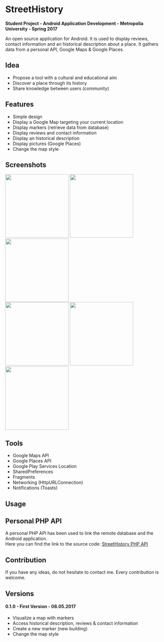 # StreetHistory
<b>Student Project - Android Application Development - Metropolia University - Spring 2017</b>

An open source application for Android. It is used to display reviews, contact information and an historical description about a place. It gathers data from a personal API, Google Maps & Google Places.

## Idea
- Propose a tool with a cultural and educational aim
- Discover a place through its history
- Share knowledge between users (community)

## Features
- Simple design
- Display a Google Map targeting your current location
- Display markers (retrieve data from database)
- Display reviews and contact information
- Display an historical description
- Display pictures (Google Places)
- Change the map style

## Screenshots
[<img src="https://res.cloudinary.com/dgd7c6j2m/image/upload/v1494242047/home_page_kzcpci.png" width=200>](https://res.cloudinary.com/dgd7c6j2m/image/upload/v1494242047/home_page_kzcpci.png)
[<img src="http://res.cloudinary.com/dgd7c6j2m/image/upload/v1494242047/map_kmvshr.png" width=200>](http://res.cloudinary.com/dgd7c6j2m/image/upload/v1494242047/map_kmvshr.png)
[<img src="http://res.cloudinary.com/dgd7c6j2m/image/upload/v1494242047/map_style_plxjhv.png" width=200>](http://res.cloudinary.com/dgd7c6j2m/image/upload/v1494242047/map_style_plxjhv.png)
<br>
[<img src="http://res.cloudinary.com/dgd7c6j2m/image/upload/v1494242047/historical_description_fgyrf0.png" width=200>](http://res.cloudinary.com/dgd7c6j2m/image/upload/v1494242047/historical_description_fgyrf0.png)
[<img src="http://res.cloudinary.com/dgd7c6j2m/image/upload/v1494242047/reviews_prs7m9.png" width=200>](http://res.cloudinary.com/dgd7c6j2m/image/upload/v1494242047/reviews_prs7m9.png)
[<img src="http://res.cloudinary.com/dgd7c6j2m/image/upload/v1494242047/contact_f2yxkw.png" width=200>](http://res.cloudinary.com/dgd7c6j2m/image/upload/v1494242047/contact_f2yxkw.png)

## Tools
- Google Maps API
- Google Places API
- Google Play Services Location
- SharedPreferences
- Fragments
- Networking (HttpURLConnection)
- Notifications (Toasts)

## Usage

## Personal PHP API
A personal PHP API has been used to link the remote database and the Android application.<br>
Here you can find the link to the source code: <a href="https://github.com/Beber54/StreetHistory-PHP-API">StreetHistory PHP API</a>

## Contribution
If you have any ideas, do not hesitate to contact me. Every contribution is welcome.

## Versions
#### 0.1.0 - First Version - 08.05.2017
- Visualize a map with markers
- Access historical description, reviews & contact information
- Create a new marker (new building)
- Change the map style
